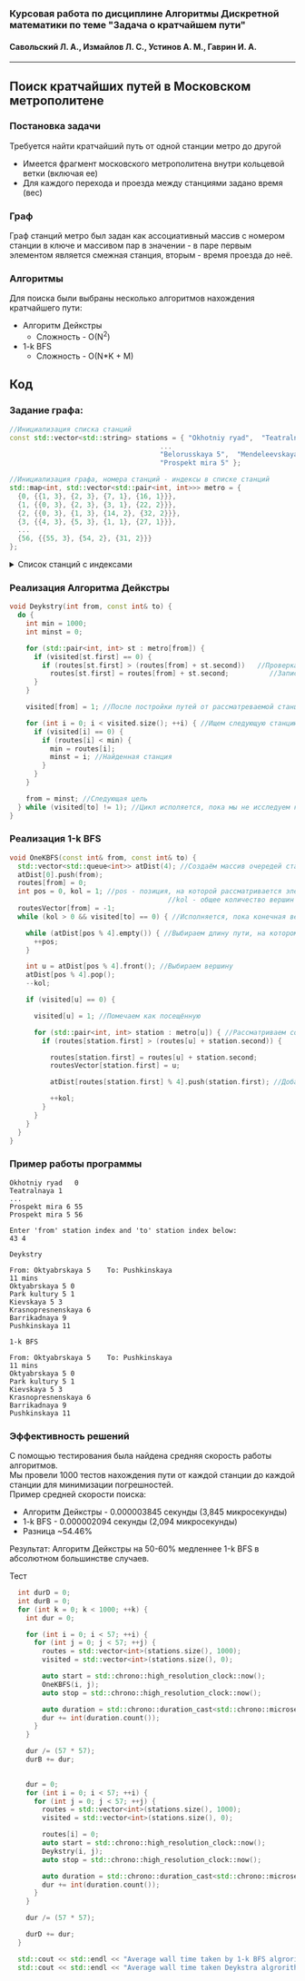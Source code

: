 
### Курсовая работа по дисциплине Алгоритмы Дискретной математики по теме "Задача о кратчайшем пути"  
#### Савольский Л. А., Измайлов Л. С., Устинов А. М., Гаврин И. А.  
--- 
## Поиск кратчайших путей в Московском метрополитене 
  
### Постановка задачи  
Требуется найти кратчайший путь от одной станции метро до другой

* Имеется фрагмент московского метрополитена внутри кольцевой ветки (включая ее)
*  Для каждого перехода и проезда между станциями задано время (вес)

### Граф
Граф станций метро был задан как ассоциативный массив с номером станции в ключе и массивом пар в значении - в паре первым элементом является смежная станция, вторым - время проезда до неё.  

### Алгоритмы
Для поиска были выбраны несколько алгоритмов нахождения кратчайшего пути:

* Алгоритм Дейкстры
    * Сложность - O(N<sup>2</sup>)
* 1-k BFS  
    * Сложность - O(N*K + M)
## Код

### Задание графа:

``` c++
//Инициализация списка станций
const std::vector<std::string> stations = { "Okhotniy ryad",  "Teatralnaya", "Ploshyad revolutsii", "Tverskaya",
                                     ...
                                     "Belorusskaya 5",  "Mendeleevskaya",  "Novoslobodskaya",  "Prospekt mira 6",
                                     "Prospekt mira 5" };

//Инициализация графа, номера станций - индексы в списке станций
std::map<int, std::vector<std::pair<int, int>>> metro = {
  {0, {{1, 3}, {2, 3}, {7, 1}, {16, 1}}},
  {1, {{0, 3}, {2, 3}, {3, 1}, {22, 2}}},
  {2, {{0, 3}, {1, 3}, {14, 2}, {32, 2}}},
  {3, {{4, 3}, {5, 3}, {1, 1}, {27, 1}}},
  ...
  {56, {{55, 3}, {54, 2}, {31, 2}}}
};
```

<details>

  <summary>Список станций с индексами</summary>
  <p>
  <table>
  <tr>
  <td>
  Список станций:  <br>
  Okhotniy ryad	0  <br>
  Teatralnaya	1  <br>
  Ploshyad revolutsii	2 <br> 
  Tverskaya	3<br>
  Pushkinskaya	4<br>
  Chekhovskaya	5<br>
  Kuznetskiy most	6<br>
  Lubyanka	7<br>
  Chistye prudy	8<br>
  Turgenevskaya	9<br>
  Sretenskiy bulvar	10<br>
  Trubnaya	11<br>
  Tsvetnoy bulvar	12<br>
  Aleksandrovskiy sad	13<br>
  Arbatskaya 3	14<br>
  Borovitskaya	15<br>
  Biblioteka imeni Lenina	16<br>
  Arbatskaya 4	17<br>
  Kitay-gorod 6	18<br>
  Kitay-gorod 7	19<br>
  Tretyakovskaya 6	20<br>
  Tretyakovskaya 8	21<br>
  Novokuznetskaya	22<br>
  Polyanka	23<br>
  Kropotkinskaya	24<br>
  Smolenskaya 3	25<br>
  Smolenskaya 4	26<br>
  Mayakovskaya	27<br>
  Sukharevskaya	28<br>
  </td>
  <td>
  Krasnye vorota	29<br>
  Komsomolskaya 1	30<br>
  Komsomolskaya 5	31<br>
  Kurskaya 3	32<br>
  Chkalovskaya	33<br>
  Kurskaya 5	34<br>
  Marksistskaya	35<br>
  Taganskaya 7	36<br>
  Taganskaya 5	37<br>
  Paveletskaya 2	38<br>
  Paveletskaya 5	39<br>
  Serpuhovskaya	40<br>
  Dobryninskaya	41<br>
  Oktyabrskaya 6	42<br>
  Oktyabrskaya 5	43<br>
  Park kultury 1	44<br>
  Park kultury 5	45<br>
  Kievskaya 3	46<br>
  Kievskaya 4	47<br>
  Kievskaya 5	48<br>
  Barrikadnaya	49<br>
  Krasnopresnenskaya	50<br>
  Belorusskaya 2	51<br>
  Belorusskaya 5	52<br>
  Mendeleevskaya	53<br>
  Novoslobodskaya	54<br>
  Prospekt mira 6	55<br>
  Prospekt mira 5	56<br>
  </td>
  </tr>
  </table>
</p>
</details>


### Реализация Алгоритма Дейкстры

```c++
void Deykstry(int from, const int& to) {
  do {
    int min = 1000;
    int minst = 0;

    for (std::pair<int, int> st : metro[from]) {
      if (visited[st.first] == 0) {
        if (routes[st.first] > (routes[from] + st.second))   //Проверка оптимальности пути
          routes[st.first] = routes[from] + st.second;          //Запись нового пути в массив путей до каждой точки
      }
    }

    visited[from] = 1; //После постройки путей от рассматреваемой станции, помечаем её как пройденную

    for (int i = 0; i < visited.size(); ++i) { //Ищем следующую станцию из непосещённых станций с минимальным путём
      if (visited[i] == 0) {
        if (routes[i] < min) {
          min = routes[i];
          minst = i; //Найденная станция
        }
      }
    }

    from = minst; //Следующая цель
  } while (visited[to] != 1); //Цикл исполяется, пока мы не исследуем конечную точку
}
```

### Реализация 1-k BFS

```c++
void OneKBFS(const int& from, const int& to) {
  std::vector<std::queue<int>> atDist(4); //Создаём массив очередей станций, по увеличению пути
  atDist[0].push(from);  
  routes[from] = 0;
  int pos = 0, kol = 1; //pos - позиция, на которой рассматривается элемент в массиве очередей
                                       //kol - общее количество вершин во всех очередях
  routesVector[from] = -1;
  while (kol > 0 && visited[to] == 0) { //Исполняется, пока конечная вершина не исследована или пока не кончатся вершины в массиве очередей

    while (atDist[pos % 4].empty()) { //Выбираем длину пути, на котором исследуем новые вершины
      ++pos;
    }

    int u = atDist[pos % 4].front(); //Выбираем вершину
    atDist[pos % 4].pop();
    --kol;

    if (visited[u] == 0) {

      visited[u] = 1; //Помечаем как посещённую

      for (std::pair<int, int> station : metro[u]) { //Рассматриваем соседние с ней станции
        if (routes[station.first] > (routes[u] + station.second)) {

          routes[station.first] = routes[u] + station.second;
          routesVector[station.first] = u;

          atDist[routes[station.first] % 4].push(station.first); //Добавлям рассмотренные станции в очередь к исследованию

          ++kol;
        }
      }
    }
  }
}
```
### Пример работы программы

```shell
Okhotniy ryad	0
Teatralnaya	1 
...
Prospekt mira 6	55
Prospekt mira 5	56

Enter 'from' station index and 'to' station index below:
43 4

Deykstry

From: Oktyabrskaya 5	To: Pushkinskaya
11 mins
Oktyabrskaya 5 0
Park kultury 5 1
Kievskaya 5 3
Krasnopresnenskaya 6
Barrikadnaya 9
Pushkinskaya 11

1-k BFS

From: Oktyabrskaya 5	To: Pushkinskaya
11 mins
Oktyabrskaya 5 0
Park kultury 5 1
Kievskaya 5 3
Krasnopresnenskaya 6
Barrikadnaya 9
Pushkinskaya 11

```

### Эффективность решений

С помощью тестирования была найдена средняя скорость работы алгоритмов.  
Мы провели 1000 тестов нахождения пути от каждой станции до каждой станции для минимизации погрешностей.  
Пример средней скорости поиска:
* Алгоритм Дейкстры - 0.000003845 секунды (3,845 микросекунды)  
* 1-k BFS - 0.000002094 секунды (2,094 микросекунды)
* Разница ~54.46%  
  
Результат: Алгоритм Дейкстры на 50-60% медленнее 1-k BFS в абсолютном большинстве случаев.



Тест
```c++
  int durD = 0;
  int durB = 0;
  for (int k = 0; k < 1000; ++k) {
    int dur = 0;

    for (int i = 0; i < 57; ++i) {
      for (int j = 0; j < 57; ++j) {
        routes = std::vector<int>(stations.size(), 1000);
        visited = std::vector<int>(stations.size(), 0);

        auto start = std::chrono::high_resolution_clock::now();
        OneKBFS(i, j);  
        auto stop = std::chrono::high_resolution_clock::now();

        auto duration = std::chrono::duration_cast<std::chrono::microseconds>(stop - start);
        dur += int(duration.count());
      }
    }

    dur /= (57 * 57);
    durB += dur;
    

    dur = 0;
    for (int i = 0; i < 57; ++i) {
      for (int j = 0; j < 57; ++j) {
        routes = std::vector<int>(stations.size(), 1000);
        visited = std::vector<int>(stations.size(), 0);

        routes[i] = 0;
        auto start = std::chrono::high_resolution_clock::now();
        Deykstry(i, j);
        auto stop = std::chrono::high_resolution_clock::now();

        auto duration = std::chrono::duration_cast<std::chrono::microseconds>(stop - start);
        dur += int(duration.count());
      }
    }

    dur /= (57 * 57);

    durD += dur;
  }

  std::cout << std::endl << "Average wall time taken by 1-k BFS algrorithm:" << std::endl << durB/1000.0 << " microseconds" << std::endl;
  std::cout << std::endl << "Average wall time taken Deykstra algrorithm:" << std::endl << durD/1000.0 << " microseconds" << std::endl;

```



